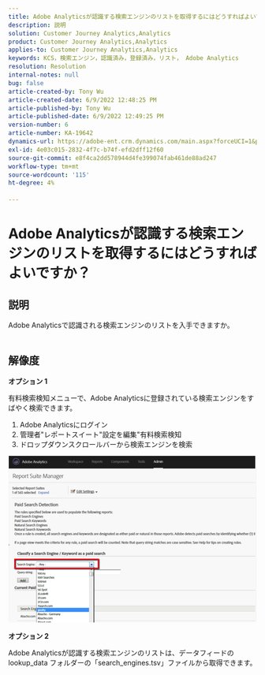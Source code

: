 ```yaml
---
title: Adobe Analyticsが認識する検索エンジンのリストを取得するにはどうすればよいですか？
description: 説明
solution: Customer Journey Analytics,Analytics
product: Customer Journey Analytics,Analytics
applies-to: Customer Journey Analytics,Analytics
keywords: KCS，検索エンジン，認識済み，登録済み，リスト， Adobe Analytics
resolution: Resolution
internal-notes: null
bug: false
article-created-by: Tony Wu
article-created-date: 6/9/2022 12:48:25 PM
article-published-by: Tony Wu
article-published-date: 6/9/2022 12:49:25 PM
version-number: 6
article-number: KA-19642
dynamics-url: https://adobe-ent.crm.dynamics.com/main.aspx?forceUCI=1&pagetype=entityrecord&etn=knowledgearticle&id=6c2d5c72-f2e7-ec11-bb3c-000d3a3b1c99
exl-id: 4e03c015-2832-4f7c-b74f-efd2dff12f60
source-git-commit: e8f4ca2dd578944d4fe399074fab461de88ad247
workflow-type: tm+mt
source-wordcount: '115'
ht-degree: 4%

---
```


# Adobe Analyticsが認識する検索エンジンのリストを取得するにはどうすればよいですか？

## 説明

Adobe Analyticsで認識される検索エンジンのリストを入手できますか。
<br> 

## 解像度


<b>オプション 1</b>

有料検索検知メニューで、Adobe Analyticsに登録されている検索エンジンをすばやく検索できます。

1. Adobe Analyticsにログイン
2. 管理者&quot;レポートスイート&quot;設定を編集&quot;有料検索検知
3. ドロップダウンスクロールバーから検索エンジンを検索


![](assets/d35acf7a-a0e7-ec11-bb3c-000d3a3bd25c.png)

<b>オプション 2</b>

Adobe Analyticsが認識する検索エンジンのリストは、データフィードの lookup_data フォルダーの「search_engines.tsv」ファイルから取得できます。

